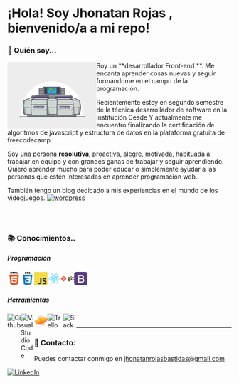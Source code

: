 # ¡Hola! Soy Jhonatan Rojas , bienvenido/a a mi repo!


### 🔭 Quién soy...
<img align="left" src="https://github.com/jhonatanrojasbastidas/jhonatanrojasbastidas/blob/main/images/snes.gif" width="200px">

Soy un **desarrollador Front-end **. Me encanta aprender cosas nuevas y seguir formándome en el campo de la programación.

Recientemente estoy en segundo semestre de la técnica desarrollador de software en la institución Cesde
Y actualmente me encuentro finalizando la certificación de algoritmos de javascript y estructura de datos en la plataforma gratuita de freecodecamp.

Soy una persona **resolutiva**, proactiva, alegre, motivada, habituada a trabajar en equipo y con grandes ganas de trabajar y seguir aprendiendo. 
Quiero aprender mucho para poder educar o simplemente ayudar a las personas que estén interesadas en aprender programación web.

También tengo un blog dedicado a mis experiencias en el mundo de los videojuegos. <a href="https://escritoriodejohnro.wordpress.com/" target="_blank"><img alt="wordpress" src="https://pngimg.com/uploads/wordpress/small/wordpress_PNG55.png" width="400px" ></a>

<br>
<br>

### 📚 Conocimientos..

##### Programación 

<img align="left" alt="HTML5" width="30px" src="https://raw.githubusercontent.com/github/explore/80688e429a7d4ef2fca1e82350fe8e3517d3494d/topics/html/html.png" />

<img align="left" alt="CSS3" width="30px" src="https://raw.githubusercontent.com/github/explore/80688e429a7d4ef2fca1e82350fe8e3517d3494d/topics/css/css.png" />

<img align="left" alt="JavaScript" width="30px" src="https://raw.githubusercontent.com/github/explore/80688e429a7d4ef2fca1e82350fe8e3517d3494d/topics/javascript/javascript.png" />

<img align="left" alt="React" width="30px" src="https://raw.githubusercontent.com/github/explore/80688e429a7d4ef2fca1e82350fe8e3517d3494d/topics/react/react.png" />

<img align="left" alt="Git" width="30px" src="https://raw.githubusercontent.com/github/explore/80688e429a7d4ef2fca1e82350fe8e3517d3494d/topics/git/git.png" />

<img align="left" alt="Bootstrap" width="30px" src="https://raw.githubusercontent.com/github/explore/80688e429a7d4ef2fca1e82350fe8e3517d3494d/topics/bootstrap/bootstrap.png" />
<br>
<br>

##### Herramientas

<img align="left" alt="Github" width="30px" src="https://image.flaticon.com/icons/png/512/25/25231.png" />

<img align="left" alt="Visual Studio Code" width="30px" src="https://upload.wikimedia.org/wikipedia/commons/thumb/9/9a/Visual_Studio_Code_1.35_icon.svg/1024px-Visual_Studio_Code_1.35_icon.svg.png" />

<img align="left" alt="Zeplin" width="30px" src="https://raw.githubusercontent.com/github/explore/80688e429a7d4ef2fca1e82350fe8e3517d3494d/topics/zeplin/zeplin.png" />

<img align="left" alt="Trello" width="35px" src="https://img.icons8.com/color/452/trello.png" />

<img align="left" alt="Slack" width="30px" src="https://img.icons8.com/color/452/slack-new.png" /><br>


---

### 📧 Contacto:

Puedes contactar conmigo en jhonatanrojasbastidas@gmail.com

<a href="https://www.linkedin.com/in/jhonatanrojasbastidas/" target="_blank"><img alt="LinkedIn" src="https://img.shields.io/badge/Linkedin-blue?logo=linkedin&logoColor=white"></a>



